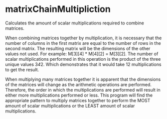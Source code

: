 # matrixChainMultipliction
Calculates the amount of scalar multiplications required to combine matrices.

When combining matrices together by multiplication, it is necessary that the number of columns in the first matrix are equal to the number of rows in the second matrix. The resulting matrix will be the dimensions of the other values not used. For example: M[3][4] * M[4][2] = M[3][2]. The number of scalar multiplications performed in this operation is the product of the three unique values 3*4*2. Which demonstrates that it would take 12 multiplications to get the result.

When multiplying many matrices together it is apparent that the dimensions of the matrices will change as the arithmetic operations are performed. Therefore, the order in which the multiplications are performed will result in either more multiplications performed or less. This program will find the appropriate pattern to multiply matrices together to perform the MOST amount of scalar multiplications or the LEAST amount of scalar multiplications.
